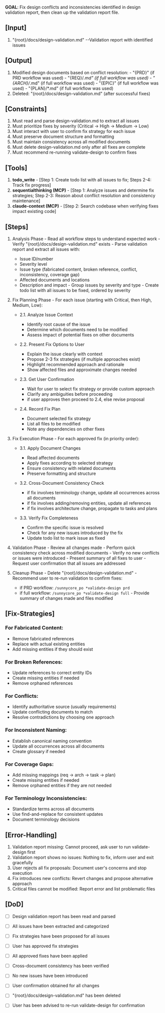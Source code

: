 **GOAL**: Fix design conflicts and inconsistencies identified in design validation report, then clean up the validation report file.

## [Input]
  1. "{root}/docs/design-validation.md" --Validation report with identified issues

## [Output]
  1. Modified design documents based on conflict resolution:
    - "{PRD}" (if PRD workflow was used)
    - "{REQ}/*.md" (if full workflow was used)
    - "{ARCH}/*.md" (if full workflow was used)
    - "{EPIC}" (if full workflow was used)
    - "{PLAN}/*.md" (if full workflow was used)
  2. Deleted: "{root}/docs/design-validation.md" (after successful fixes)

## [Constraints]
  1. Must read and parse design-validation.md to extract all issues
  2. Must prioritize fixes by severity (Critical → High → Medium → Low)
  3. Must interact with user to confirm fix strategy for each issue
  4. Must preserve document structure and formatting
  5. Must maintain consistency across all modified documents
  6. Must delete design-validation.md only after all fixes are complete
  7. Must recommend re-running validate-design to confirm fixes

## [Tools]
  1. **todo_write**
    - [Step 1: Create todo list with all issues to fix; Steps 2-4: Track fix progress]
  2. **sequentialthinking (MCP)**
    - [Step 1: Analyze issues and determine fix strategies; Step 2-3: Reason about conflict resolution and consistency maintenance]
  3. **claude-context (MCP)**
    - [Step 2: Search codebase when verifying fixes impact existing code]

## [Steps]
  1. Analysis Phase
    - Read all workflow steps to understand expected work
    - Verify "{root}/docs/design-validation.md" exists
    - Parse validation report and extract all issues with:
      - Issue ID/number
      - Severity level
      - Issue type (fabricated content, broken reference, conflict, inconsistency, coverage gap)
      - Affected documents and locations
      - Description and impact
    - Group issues by severity and type
    - Create todo list with all issues to be fixed, ordered by severity

  2. Fix Planning Phase
    - For each issue (starting with Critical, then High, Medium, Low):
      - 2.1. Analyze Issue Context
        - Identify root cause of the issue
        - Determine which documents need to be modified
        - Assess impact of potential fixes on other documents
      
      - 2.2. Present Fix Options to User
        - Explain the issue clearly with context
        - Propose 2-3 fix strategies (if multiple approaches exist)
        - Highlight recommended approach and rationale
        - Show affected files and approximate changes needed
      
      - 2.3. Get User Confirmation
        - Wait for user to select fix strategy or provide custom approach
        - Clarify any ambiguities before proceeding
        - if user approves then proceed to 2.4, else revise proposal

      - 2.4. Record Fix Plan
        - Document selected fix strategy
        - List all files to be modified
        - Note any dependencies on other fixes

  3. Fix Execution Phase
    - For each approved fix (in priority order):
      - 3.1. Apply Document Changes
        - Read affected documents
        - Apply fixes according to selected strategy
        - Ensure consistency with related documents
        - Preserve formatting and structure
      
      - 3.2. Cross-Document Consistency Check
        - if fix involves terminology change, update all occurrences across all documents
        - if fix involves adding/removing entities, update all references
        - if fix involves architecture change, propagate to tasks and plans
      
      - 3.3. Verify Fix Completeness
        - Confirm the specific issue is resolved
        - Check for any new issues introduced by the fix
        - Update todo list to mark issue as fixed

  4. Validation Phase
    - Review all changes made
    - Perform quick consistency check across modified documents
    - Verify no new conflicts or issues were introduced
    - Present summary of all fixes to user
    - Request user confirmation that all issues are addressed

  5. Cleanup Phase
    - Delete "{root}/docs/design-validation.md"
    - Recommend user to re-run validation to confirm fixes:
      - if PRD workflow: `/sunnycore_po *validate-design prd`
      - if full workflow: `/sunnycore_po *validate-design full`
    - Provide summary of changes made and files modified

## [Fix-Strategies]

### For Fabricated Content:
  - Remove fabricated references
  - Replace with actual existing entities
  - Add missing entities if they should exist

### For Broken References:
  - Update references to correct entity IDs
  - Create missing entities if needed
  - Remove orphaned references

### For Conflicts:
  - Identify authoritative source (usually requirements)
  - Update conflicting documents to match
  - Resolve contradictions by choosing one approach

### For Inconsistent Naming:
  - Establish canonical naming convention
  - Update all occurrences across all documents
  - Create glossary if needed

### For Coverage Gaps:
  - Add missing mappings (req → arch → task → plan)
  - Create missing entities if needed
  - Remove orphaned entities if they are not needed

### For Terminology Inconsistencies:
  - Standardize terms across all documents
  - Use find-and-replace for consistent updates
  - Document terminology decisions

## [Error-Handling]
  1. Validation report missing: Cannot proceed, ask user to run validate-design first
  2. Validation report shows no issues: Nothing to fix, inform user and exit gracefully
  3. User rejects all fix proposals: Document user's concerns and stop execution
  4. Fix introduces new conflicts: Revert changes and propose alternative approach
  5. Critical files cannot be modified: Report error and list problematic files

## [DoD]
  - [ ] Design validation report has been read and parsed
  - [ ] All issues have been extracted and categorized
  - [ ] Fix strategies have been proposed for all issues
  - [ ] User has approved fix strategies
  - [ ] All approved fixes have been applied
  - [ ] Cross-document consistency has been verified
  - [ ] No new issues have been introduced
  - [ ] User confirmation obtained for all changes
  - [ ] "{root}/docs/design-validation.md" has been deleted
  - [ ] User has been advised to re-run validate-design for confirmation

